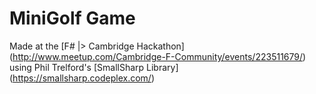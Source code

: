 # MiniGolf Game

Made at the [F# |> Cambridge Hackathon] (http://www.meetup.com/Cambridge-F-Community/events/223511679/) using Phil Trelford's [SmallSharp Library] (https://smallsharp.codeplex.com/)
